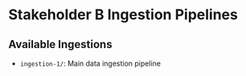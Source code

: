 # Stakeholder B Ingestion Pipelines

## Available Ingestions
- `ingestion-1/`: Main data ingestion pipeline
